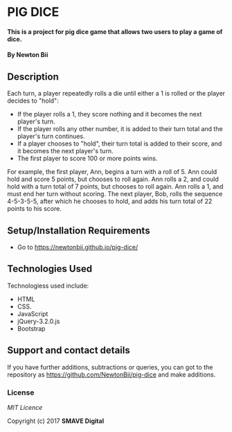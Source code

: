# PIG DICE

#### This is a project for pig dice game that allows two users to play a game of dice.
#### By **Newton Bii**

## Description

Each turn, a player repeatedly rolls a die until either a 1 is rolled or the player decides to "hold":

* If the player rolls a 1, they score nothing and it becomes the next player's turn.
* If the player rolls any other number, it is added to their turn total and the player's turn continues.
* If a player chooses to "hold", their turn total is added to their score, and it becomes the next player's turn.
* The first player to score 100 or more points wins.

For example, the first player, Ann, begins a turn with a roll of 5. Ann could hold and score 5 points, but chooses to roll again. Ann rolls a 2, and could hold with a turn total of 7 points, but chooses to roll again. Ann rolls a 1, and must end her turn without scoring. The next player, Bob, rolls the sequence 4-5-3-5-5, after which he chooses to hold, and adds his turn total of 22 points to his score.

## Setup/Installation Requirements

* Go to https://newtonbii.github.io/pig-dice/


## Technologies Used

Technologiess used include:

* HTML
* CSS.
* JavaScript
* jQuery-3.2.0.js
* Bootstrap


## Support and contact details

If you have further additions, subtractions or queries, you can got to the repository as https://github.com/NewtonBii/pig-dice and make additions.

### License

*MIT Licence*

Copyright (c) 2017 **SMAVE Digital**
